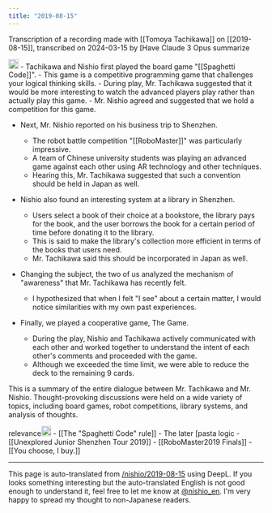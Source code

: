 ```yaml
---
title: "2019-08-15"
---
```


Transcription of a recording made with [[Tomoya Tachikawa]] on [[2019-08-15]], transcribed on 2024-03-15 by [Have Claude 3 Opus summarize

<img src='https://scrapbox.io/api/pages/nishio-en/Claude/icon' alt='Claude.icon' height="19.5"/>
- Tachikawa and Nishio first played the board game "[[Spaghetti Code]]".
    - This game is a competitive programming game that challenges your logical thinking skills.
    - During play, Mr. Tachikawa suggested that it would be more interesting to watch the advanced players play rather than actually play this game.
    - Mr. Nishio agreed and suggested that we hold a competition for this game.

- Next, Mr. Nishio reported on his business trip to Shenzhen.
    - The robot battle competition "[[RoboMaster]]" was particularly impressive.
    - A team of Chinese university students was playing an advanced game against each other using AR technology and other techniques.
    - Hearing this, Mr. Tachikawa suggested that such a convention should be held in Japan as well.

- Nishio also found an interesting system at a library in Shenzhen.
    - Users select a book of their choice at a bookstore, the library pays for the book, and the user borrows the book for a certain period of time before donating it to the library.
    - This is said to make the library's collection more efficient in terms of the books that users need.
    - Mr. Tachikawa said this should be incorporated in Japan as well.

- Changing the subject, the two of us analyzed the mechanism of "awareness" that Mr. Tachikawa has recently felt.
    - I hypothesized that when I felt "I see" about a certain matter, I would notice similarities with my own past experiences.

- Finally, we played a cooperative game, The Game.
    - During the play, Nishio and Tachikawa actively communicated with each other and worked together to understand the intent of each other's comments and proceeded with the game.
    - Although we exceeded the time limit, we were able to reduce the deck to the remaining 9 cards.

This is a summary of the entire dialogue between Mr. Tachikawa and Mr. Nishio. Thought-provoking discussions were held on a wide variety of topics, including board games, robot competitions, library systems, and analysis of thoughts.

relevance<img src='https://scrapbox.io/api/pages/nishio-en/nishio/icon' alt='nishio.icon' height="19.5"/>
    - [[The "Spaghetti Code" rule]]
    - The later [pasta logic
    - [[Unexplored Junior Shenzhen Tour 2019]]
        - [[RoboMaster2019 Finals]]
        - [[You choose, I buy.]]

---
This page is auto-translated from [/nishio/2019-08-15](https://scrapbox.io/nishio/2019-08-15) using DeepL. If you looks something interesting but the auto-translated English is not good enough to understand it, feel free to let me know at [@nishio_en](https://twitter.com/nishio_en). I'm very happy to spread my thought to non-Japanese readers.